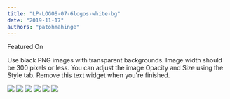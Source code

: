 ```yaml
---
title: "LP-LOGOS-07-6logos-white-bg"
date: "2019-11-17"
authors: "patohmahinge"
---
```


Featured On

Use black PNG images with transparent backgrounds. Image width should be 300 pixels or less. You can adjust the image Opacity and Size using the Style tab. Remove this text widget when you're finished.

![](images/logoblack.png) ![](images/logoblack.png) ![](images/logoblack.png) ![](images/logoblack.png) ![](images/logoblack.png) ![](images/logoblack.png)
